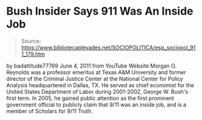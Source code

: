 # Bush Insider Says 911 Was An Inside Job

> Source: https://www.bibliotecapleyades.net/SOCIOPOLITICA/esp_sociopol_911_179.htm

by
badattitude77769
June 4, 2011
from
YouTube Website
Morgan O. Reynolds was a professor emeritus at Texas A&M University and
former director of the Criminal Justice Center at the National Center for
Policy Analysis headquartered in Dallas, TX.
He served as chief economist for the United States Department of Labor
during 2001-2002,
George W. Bush's first term.
In 2005, he gained public
attention as the first prominent government official to publicly claim that
9/11 was an inside job, and is a member of
Scholars for 9/11 Truth.

